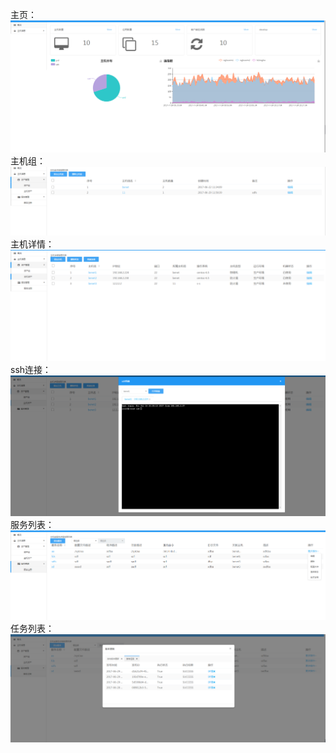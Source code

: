 主页：
![image](https://github.com/lsglsf/redjango/blob/master/my-app/public/images/home.png)
主机组：
![image](https://github.com/lsglsf/redjango/blob/master/my-app/public/images/group.png)
主机详情：
![image](https://github.com/lsglsf/redjango/blob/master/my-app/public/images/host.png)
ssh连接：
![image](https://github.com/lsglsf/redjango/blob/master/my-app/public/images/ssh.png)
服务列表：
![image](https://github.com/lsglsf/redjango/blob/master/my-app/public/images/server.png)
任务列表：
![image](https://github.com/lsglsf/redjango/blob/master/my-app/public/images/task.png)